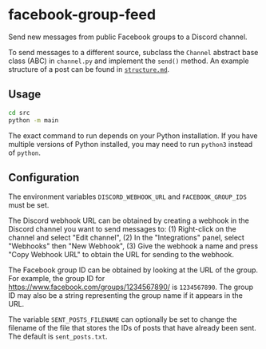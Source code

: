 # facebook-group-feed

Send new messages from public Facebook groups to a Discord channel.

To send messages to a different source, subclass the `Channel` abstract base class (ABC) in `channel.py` and implement the `send()` method. An example structure of a post can be found in [`structure.md`](structure.md).

## Usage

```bash
cd src
python -m main
```

The exact command to run depends on your Python installation. If you have multiple versions of Python installed, you may need to run `python3` instead of `python`.

## Configuration

The environment variables `DISCORD_WEBHOOK_URL` and `FACEBOOK_GROUP_IDS` must be set.

The Discord webhook URL can be obtained by creating a webhook in the Discord channel you want to send messages to: (1) Right-click on the channel and select "Edit channel", (2) In the "Integrations" panel, select "Webhooks" then "New Webhook", (3) Give the webhook a name and press "Copy Webhook URL" to obtain the URL for sending to the webhook.

The Facebook group ID can be obtained by looking at the URL of the group. For example, the group ID for https://www.facebook.com/groups/1234567890/ is `1234567890`. The group ID may also be a string representing the group name if it appears in the URL.

The variable `SENT_POSTS_FILENAME` can optionally be set to change the filename of the file that stores the IDs of posts that have already been sent. The default is `sent_posts.txt`.
